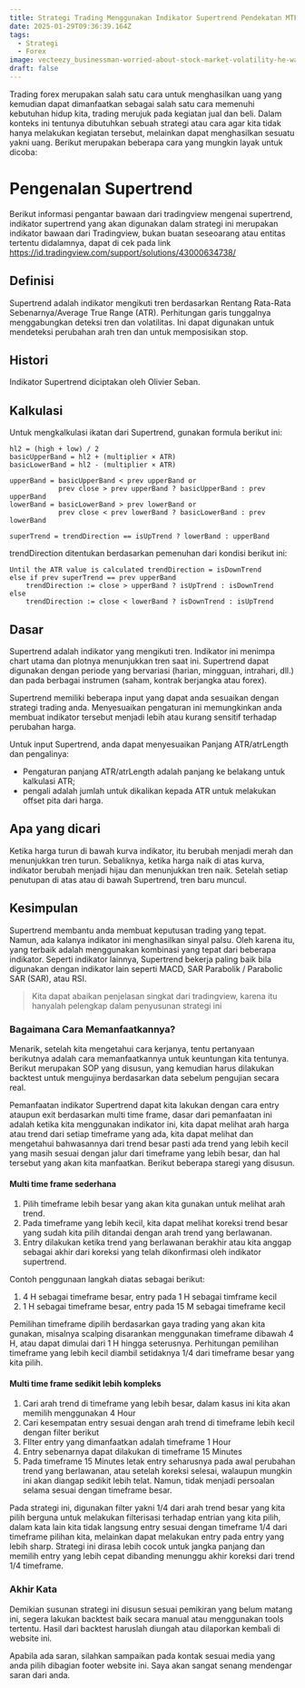 ```yaml
---
title: Strategi Trading Menggunakan Indikator Supertrend Pendekatan MTF
date: 2025-01-29T09:36:39.164Z
tags:
  - Strategi
  - Forex
image: vecteezy_businessman-worried-about-stock-market-volatility-he-was_5084691.jpg
draft: false
---
```

T﻿rading forex merupakan salah satu cara untuk menghasilkan uang yang kemudian dapat dimanfaatkan sebagai salah satu cara memenuhi kebutuhan hidup kita, trading merujuk pada kegiatan jual dan beli. Dalam konteks ini tentunya dibutuhkan sebuah strategi atau cara agar kita tidak hanya melakukan kegiatan tersebut, melainkan dapat menghasilkan sesuatu yakni uang. Berikut merupakan beberapa cara yang mungkin layak untuk dicoba:

# P﻿engenalan Supertrend

B﻿erikut informasi pengantar bawaan dari tradingview mengenai supertrend, indikator supertrend yang akan digunakan dalam strategi ini merupakan indikator bawaan dari Tradingview, bukan buatan seseoarang atau entitas tertentu didalamnya, dapat di cek pada link <https://id.tradingview.com/support/solutions/43000634738/>

## Definisi

Supertrend adalah indikator mengikuti tren berdasarkan Rentang Rata-Rata Sebenarnya/Average True Range (ATR). Perhitungan garis tunggalnya menggabungkan deteksi tren dan volatilitas. Ini dapat digunakan untuk mendeteksi perubahan arah tren dan untuk memposisikan stop.

## Histori

Indikator Supertrend diciptakan oleh Olivier Seban.

## Kalkulasi

Untuk mengkalkulasi ikatan dari Supertrend, gunakan formula berikut ini:

```
hl2 = (high + low) / 2
basicUpperBand = hl2 + (multiplier × ATR)
basicLowerBand = hl2 - (multiplier × ATR)

upperBand = basicUpperBand < prev upperBand or
			prev close > prev upperBand ? basicUpperBand : prev upperBand
lowerBand = basicLowerBand > prev lowerBand or
			prev close < prev lowerBand ? basicLowerBand : prev lowerBand

superTrend = trendDirection == isUpTrend ? lowerBand : upperBand
```

trendDirection ditentukan berdasarkan pemenuhan dari kondisi berikut ini:

```
Until the ATR value is calculated trendDirection = isDownTrend
else if prev superTrend == prev upperBand
    trendDirection := close > upperBand ? isUpTrend : isDownTrend
else
    trendDirection := close < lowerBand ? isDownTrend : isUpTrend
```

## Dasar

Supertrend adalah indikator yang mengikuti tren. Indikator ini menimpa chart utama dan plotnya menunjukkan tren saat ini. Supertrend dapat digunakan dengan periode yang bervariasi (harian, mingguan, intrahari, dll.) dan pada berbagai instrumen (saham, kontrak berjangka atau forex).

Supertrend memiliki beberapa input yang dapat anda sesuaikan dengan strategi trading anda. Menyesuaikan pengaturan ini memungkinkan anda membuat indikator tersebut menjadi lebih atau kurang sensitif terhadap perubahan harga.

Untuk input Supertrend, anda dapat menyesuaikan Panjang ATR/atrLength dan pengalinya:

* Pengaturan panjang ATR/atrLength adalah panjang ke belakang untuk kalkulasi ATR;
* pengali adalah jumlah untuk dikalikan kepada ATR untuk melakukan offset pita dari harga.

## Apa yang dicari

Ketika harga turun di bawah kurva indikator, itu berubah menjadi merah dan menunjukkan tren turun. Sebaliknya, ketika harga naik di atas kurva, indikator berubah menjadi hijau dan menunjukkan tren naik. Setelah setiap penutupan di atas atau di bawah Supertrend, tren baru muncul.

## Kesimpulan

Supertrend membantu anda membuat keputusan trading yang tepat. Namun, ada kalanya indikator ini menghasilkan sinyal palsu. Oleh karena itu, yang terbaik adalah menggunakan kombinasi yang tepat dari beberapa indikator. Seperti indikator lainnya, Supertrend bekerja paling baik bila digunakan dengan indikator lain seperti MACD, SAR Parabolik / Parabolic SAR (SAR), atau RSI.

> K﻿ita dapat abaikan penjelasan singkat dari tradingview, karena itu hanyalah pelengkap dalam penyusunan strategi ini

### B﻿agaimana Cara Memanfaatkannya?

M﻿enarik, setelah kita mengetahui cara kerjanya, tentu pertanyaan berikutnya adalah cara memanfaatkannya untuk keuntungan kita tentunya. Berikut merupakan SOP yang disusun, yang kemudian harus dilakukan backtest untuk mengujinya berdasarkan data sebelum pengujian secara real.

P﻿emanfaatan indikator Supertrend dapat kita lakukan dengan cara entry ataupun exit berdasarkan multi time frame, dasar dari pemanfaatan ini adalah ketika kita menggunakan indikator ini, kita dapat melihat arah harga atau trend dari setiap timeframe yang ada, kita dapat melihat dan mengetahui bahwasannya dari trend besar pasti ada trend yang lebih kecil yang masih sesuai dengan jalur dari timeframe yang lebih besar, dan hal tersebut yang akan kita manfaatkan. Berikut beberapa staregi yang disusun.

#### M﻿ulti time frame sederhana

1. P﻿ilih timeframe lebih besar yang akan kita gunakan untuk melihat arah trend.
2. P﻿ada timeframe yang lebih kecil, kita dapat melihat koreksi trend besar yang sudah kita pilih ditandai dengan arah trend yang berlawanan.
3. E﻿ntry dilakukan ketika trend yang berlawanan berakhir atau kita anggap sebagai akhir dari koreksi yang telah dikonfirmasi oleh indikator supertrend.

C﻿ontoh penggunaan langkah diatas sebagai berikut:

1. 4﻿ H sebagai timeframe besar, entry pada 1 H sebagai timframe kecil
2. 1﻿ H sebagai timeframe besar, entry pada 15 M sebagai timeframe kecil

P﻿emilihan timeframe dipilih berdasarkan gaya trading yang akan kita gunakan, misalnya scalping disarankan menggunakan timeframe dibawah 4 H, atau dapat dimulai dari 1 H hingga seterusnya. Perhitungan pemilihan timeframe yang lebih kecil diambil setidaknya 1/4 dari timeframe besar yang kita pilih.

#### M﻿ulti time frame sedikit lebih kompleks

1. C﻿ari arah trend di timeframe yang lebih besar, dalam kasus ini kita akan memilih menggunakan 4 Hour
2. C﻿ari kesempatan entry sesuai dengan arah trend di timeframe lebih kecil dengan filter berikut
3. F﻿Ilter entry yang dimanfaatkan adalah timeframe 1 Hour
4. E﻿ntry sebenarnya dapat dilakukan di timeframe 15 Minutes
5. P﻿ada timeframe 15 Minutes letak entry seharusnya pada awal perubahan trend yang berlawanan, atau setelah koreksi selesai, walaupun mungkin ini akan diangap sedikit lebih telat. Namun, tidak menjadi persoalan selama sesuai dengan timeframe besar.

P﻿ada strategi ini, digunakan filter yakni 1/4 dari arah trend besar yang kita pilih berguna untuk melakukan filterisasi terhadap entrian yang kita pilih, dalam kata lain kita tidak langsung entry sesuai dengan timeframe 1/4 dari timeframe pilihan kita, melainkan dapat melakukan entry pada entry yang lebih sharp. Strategi ini dirasa lebih cocok untuk jangka panjang dan memilih entry yang lebih cepat dibanding menunggu akhir koreksi dari trend 1/4 timeframe.

### Akhir Kata

D﻿emikian susunan strategi ini disusun sesuai pemikiran yang belum matang ini, segera lakukan backtest baik secara manual atau menggunakan tools tertentu. Hasil dari backtest haruslah diungah atau dilaporkan kembali di website ini.

A﻿pabila ada saran, silahkan sampaikan pada kontak sesuai media yang anda pilih dibagian footer website ini. Saya akan sangat senang mendengar saran dari anda.